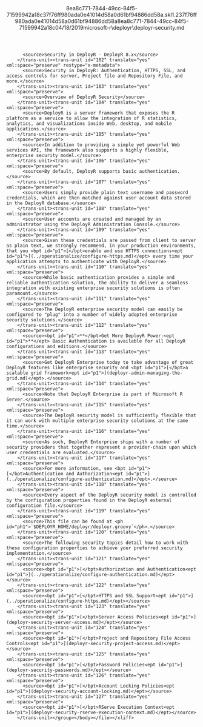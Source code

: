 <?xml version="1.0"?><xliff version="1.2" xmlns="urn:oasis:names:tc:xliff:document:1.2" xmlns:xsi="http://www.w3.org/2001/XMLSchema-instance" xsi:schemaLocation="urn:oasis:names:tc:xliff:document:1.2 xliff-core-1.2-transitional.xsd"><file datatype="xml" original="deployr-security.md" source-language="en-US" target-language="en-US"><header><tool tool-id="mdxliff" tool-name="mdxliff" tool-version="1.0-d1654b2" tool-company="Microsoft" /><xliffext:skl_file_name xmlns:xliffext="urn:microsoft:content:schema:xliffextensions">8ea8c771-7844-49cc-84f5-71599942a18c37f76ff980ada0e41014d58a0d61bf94886dd58a.skl</xliffext:skl_file_name><xliffext:version xmlns:xliffext="urn:microsoft:content:schema:xliffextensions">1.2</xliffext:version><xliffext:ms.openlocfilehash xmlns:xliffext="urn:microsoft:content:schema:xliffextensions">37f76ff980ada0e41014d58a0d61bf94886dd58a</xliffext:ms.openlocfilehash><xliffext:ms.sourcegitcommit xmlns:xliffext="urn:microsoft:content:schema:xliffextensions">8ea8c771-7844-49cc-84f5-71599942a18c</xliffext:ms.sourcegitcommit><xliffext:ms.lasthandoff xmlns:xliffext="urn:microsoft:content:schema:xliffextensions">04/18/2019</xliffext:ms.lasthandoff><xliffext:ms.openlocfilepath xmlns:xliffext="urn:microsoft:content:schema:xliffextensions">microsoft-r\deployr\deployr-security.md</xliffext:ms.openlocfilepath></header><body><group id="content" extype="content"><trans-unit id="101" translate="yes" xml:space="preserve" restype="x-metadata">
          <source>Security in DeployR - DeployR 8.x</source>
        </trans-unit><trans-unit id="102" translate="yes" xml:space="preserve" restype="x-metadata">
          <source>Security in DeployR: Authentication, HTTPS, SSL, and access controls for server, Project file and Repository File, and more.</source>
        </trans-unit><trans-unit id="103" translate="yes" xml:space="preserve">
          <source>Overview of DeployR Security</source>
        </trans-unit><trans-unit id="104" translate="yes" xml:space="preserve">
          <source>DeployR is a server framework that exposes the R platform as a service to allow the integration of R statistics, analytics, and visualizations inside Web, desktop, and mobile applications.</source>
        </trans-unit><trans-unit id="105" translate="yes" xml:space="preserve">
          <source>In addition to providing a simple yet powerful Web services API, the framework also supports a highly flexible, enterprise security model.</source>
        </trans-unit><trans-unit id="106" translate="yes" xml:space="preserve">
          <source>By default, DeployR supports basic authentication.</source>
        </trans-unit><trans-unit id="107" translate="yes" xml:space="preserve">
          <source>Users simply provide plain text username and password credentials, which are then matched against user account data stored in the DeployR database.</source>
        </trans-unit><trans-unit id="108" translate="yes" xml:space="preserve">
          <source>User accounts are created and managed by an administrator using the DeployR Administration Console.</source>
        </trans-unit><trans-unit id="109" translate="yes" xml:space="preserve">
          <source>Given these credentials are passed from client to server as plain text, we strongly recommend, in your production environments, that you <bpt id="p1">[</bpt>enable and use HTTPS connections<ept id="p1">](../operationalize/configure-https.md)</ept> every time your application attempts to authenticate with DeployR.</source>
        </trans-unit><trans-unit id="110" translate="yes" xml:space="preserve">
          <source>While basic authentication provides a simple and reliable authentication solution, the ability to deliver a seamless integration with existing enterprise security solutions is often paramount.</source>
        </trans-unit><trans-unit id="111" translate="yes" xml:space="preserve">
          <source>The DeployR enterprise security model can easily be configured to "plug" into a number of widely adopted enterprise security solutions.</source>
        </trans-unit><trans-unit id="112" translate="yes" xml:space="preserve">
          <source><bpt id="p1">**</bpt>Get More DeployR Power:<ept id="p1">**</ept> Basic Authentication is available for all DeployR configurations and editions.</source>
        </trans-unit><trans-unit id="113" translate="yes" xml:space="preserve">
          <source>Get DeployR Enterprise today to take advantage of great DeployR features like enterprise security and <bpt id="p1">[</bpt>a scalable grid framework<ept id="p1">](deployr-admin-managing-the-grid.md)</ept>.</source>
        </trans-unit><trans-unit id="114" translate="yes" xml:space="preserve">
          <source>Note that DeployR Enterprise is part of Microsoft R Server.</source>
        </trans-unit><trans-unit id="115" translate="yes" xml:space="preserve">
          <source>The DeployR security model is sufficiently flexible that it can work with multiple enterprise security solutions at the same time.</source>
        </trans-unit><trans-unit id="116" translate="yes" xml:space="preserve">
          <source>As such, DeployR Enterprise ships with a number of security providers that together represent a provider-chain upon which user credentials are evaluated.</source>
        </trans-unit><trans-unit id="117" translate="yes" xml:space="preserve">
          <source>For more information, see <bpt id="p1">[</bpt>Authentication and Authorization<ept id="p1">](../operationalize/configure-authentication.md)</ept>.</source>
        </trans-unit><trans-unit id="118" translate="yes" xml:space="preserve">
          <source>Every aspect of the DeployR security model is controlled by the configuration properties found in the DeployR external configuration file.</source>
        </trans-unit><trans-unit id="119" translate="yes" xml:space="preserve">
          <source>This file can be found at <ph id="ph1">`$DEPLOYR_HOME/deployr/deployr.groovy`</ph>.</source>
        </trans-unit><trans-unit id="120" translate="yes" xml:space="preserve">
          <source>The following security topics detail how to work with these configuration properties to achieve your preferred security implementation.</source>
        </trans-unit><trans-unit id="121" translate="yes" xml:space="preserve">
          <source><bpt id="p1">[</bpt>Authorization and Authentication<ept id="p1">](../operationalize/configure-authentication.md)</ept></source>
        </trans-unit><trans-unit id="122" translate="yes" xml:space="preserve">
          <source><bpt id="p1">[</bpt>HTTPS and SSL Support<ept id="p1">](../operationalize/configure-https.md)</ept></source>
        </trans-unit><trans-unit id="123" translate="yes" xml:space="preserve">
          <source><bpt id="p1">[</bpt>Server Access Policies<ept id="p1">](deployr-security-server-access.md)</ept></source>
        </trans-unit><trans-unit id="124" translate="yes" xml:space="preserve">
          <source><bpt id="p1">[</bpt>Project and Repository File Access Controls<ept id="p1">](deployr-security-project-access.md)</ept></source>
        </trans-unit><trans-unit id="125" translate="yes" xml:space="preserve">
          <source><bpt id="p1">[</bpt>Password Policies<ept id="p1">](deployr-security-passwords.md)</ept></source>
        </trans-unit><trans-unit id="126" translate="yes" xml:space="preserve">
          <source><bpt id="p1">[</bpt>Account Locking Policies<ept id="p1">](deployr-security-account-locking.md)</ept></source>
        </trans-unit><trans-unit id="127" translate="yes" xml:space="preserve">
          <source><bpt id="p1">[</bpt>RServe Execution Context<ept id="p1">](deployr-security-rserve-execution-context.md)</ept></source>
        </trans-unit></group></body></file></xliff>